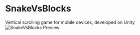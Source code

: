 # SnakeVsBlocks
Vertical scrolling game for mobile devices, developed on Unity
![SnakeVsBlocks Preview](https://github.com/juandiegovil/SnakeVsBlocks/assets/66028457/4d3ecd18-b7c5-42d3-a369-a6c1e868d530)
